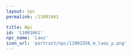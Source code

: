 ```yaml
---
layout: npc
permalink: /11001661

title: Npc
id: '11001661'
npc_name: 'Laoz'
icon_url: 'portrait/npc/11001556_m_laoz_p.png'
---
```


